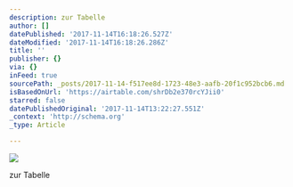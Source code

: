 ```yaml
---
description: zur Tabelle
author: []
datePublished: '2017-11-14T16:18:26.527Z'
dateModified: '2017-11-14T16:18:26.286Z'
title: ''
publisher: {}
via: {}
inFeed: true
sourcePath: _posts/2017-11-14-f517ee8d-1723-48e3-aafb-20f1c952bcb6.md
isBasedOnUrl: 'https://airtable.com/shrDb2e370rcYJii0'
starred: false
datePublishedOriginal: '2017-11-14T13:22:27.551Z'
_context: 'http://schema.org'
_type: Article

---
```

![](https://imgflo.herokuapp.com/graph/2b2431f8e7ba7b0/f47bcd99e4c94c07bcb0c450c2bb0ae6/croprotate.jpg?cropheight=650&cropwidth=944&degrees=0&input=https%3A%2F%2Fthe-grid-user-content.s3-us-west-2.amazonaws.com%2F07eba81c-8727-49df-9dbd-37407bd8a08c.jpg&x=16&y=0)

zur Tabelle